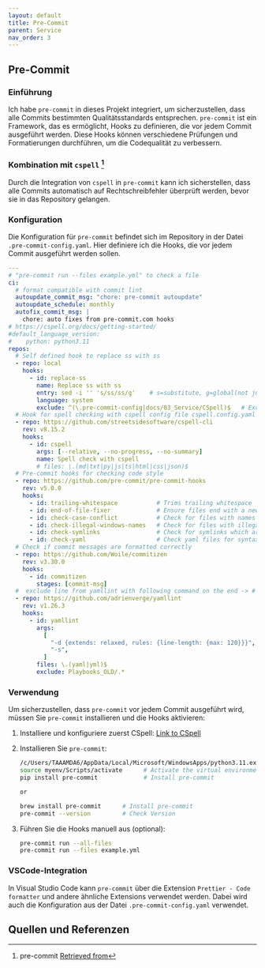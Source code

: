 ```yaml
---
layout: default
title: Pre-Commit
parent: Service
nav_order: 3
---
```


## Pre-Commit

### Einführung

Ich habe `pre-commit` in dieses Projekt integriert, um sicherzustellen, dass alle Commits bestimmten Qualitätsstandards entsprechen. `pre-commit` ist ein Framework, das es ermöglicht, Hooks zu definieren, die vor jedem Commit ausgeführt werden. Diese Hooks können verschiedene Prüfungen und Formatierungen durchführen, um die Codequalität zu verbessern.

### Kombination mit `cspell` [^1]

Durch die Integration von `cspell` in `pre-commit` kann ich sicherstellen, dass alle Commits automatisch auf Rechtschreibfehler überprüft werden, bevor sie in das Repository gelangen.

### Konfiguration

Die Konfiguration für `pre-commit` befindet sich im Repository in der Datei `.pre-commit-config.yaml`.
Hier definiere ich die Hooks, die vor jedem Commit ausgeführt werden sollen.

```yaml
---
# "pre-commit run --files example.yml" to check a file
ci:
  # format compatible with commit lint
  autoupdate_commit_msg: "chore: pre-commit autoupdate"
  autoupdate_schedule: monthly
  autofix_commit_msg: |
    chore: auto fixes from pre-commit.com hooks
# https://cspell.org/docs/getting-started/
#default_language_version:
#    python: python3.11
repos:
  # Self defined hook to replace ss with ss
  - repo: local
    hooks:
      - id: replace-ss
        name: Replace ss with ss
        entry: sed -i '' 's/ss/ss/g'    # s=substitute, g=global(not just first) - Regular Expression Tool https://regex101.com/
        language: system
        exclude: ^(\.pre-commit-config|docs/03_Service/CSpell)$   # Exclude these files
  # Hook for spell checking with cspell config file cspell.config.yaml
  - repo: https://github.com/streetsidesoftware/cspell-cli
    rev: v8.15.2
    hooks:
      - id: cspell
        args: [--relative, --no-progress, --no-summary]
        name: Spell check with cspell
        # files: \.(md|txt|py|js|ts|html|css|json)$
  # Pre-commit hooks for checking code style
  - repo: https://github.com/pre-commit/pre-commit-hooks
    rev: v5.0.0
    hooks:
      - id: trailing-whitespace           # Trims trailing whitespace
      - id: end-of-file-fixer             # Ensure files end with a newline
      - id: check-case-conflict           # Check for files with names that differ only in case
      - id: check-illegal-windows-names   # Check for files with illegal windows filenames
      - id: check-symlinks                # Check for symlinks which are broken
      - id: check-yaml                    # Check yaml files for syntax errors
  # Check if commit messages are formatted correctly
  - repo: https://github.com/Woile/commitizen
    rev: v3.30.0
    hooks:
      - id: commitizen
        stages: [commit-msg]
  #  exclude line from yamllint with following command on the end -> # yamllint disable-line
  - repo: https://github.com/adrienverge/yamllint
    rev: v1.26.3
    hooks:
      - id: yamllint
        args:
          [
            "-d {extends: relaxed, rules: {line-length: {max: 120}}}",
            "-s",
          ]
        files: \.(yaml|yml)$
        exclude: Playbooks_OLD/.*
```

### Verwendung

Um sicherzustellen, dass `pre-commit` vor jedem Commit ausgeführt wird, müssen Sie `pre-commit` installieren und die Hooks aktivieren:

1. Installiere und konfiguriere zuerst CSpell:
   [Link to CSpell](CSpell.md)

2. Installieren Sie `pre-commit`:

   ```sh
   /c/Users/TAAAMDA6/AppData/Local/Microsoft/WindowsApps/python3.11.exe -m venv myenv   # Path to python 3.11
   source myenv/Scripts/activate      # Activate the virtual environment
   pip install pre-commit             # Install pre-commit

   or

   brew install pre-commit      # Install pre-commit
   pre-commit --version         # Check Version
   ```

3. Führen Sie die Hooks manuell aus (optional):

   ```sh
   pre-commit run --all-files
   pre-commit run --files example.yml
   ```

### VSCode-Integration

In Visual Studio Code kann `pre-commit` über die Extension `Prettier - Code formatter` und andere ähnliche Extensions verwendet werden. Dabei wird auch die Konfiguration aus der Datei `.pre-commit-config.yaml` verwendet.

## Quellen und Referenzen

[^1]:pre-commit [Retrieved from](https://pre-commit.com/)
